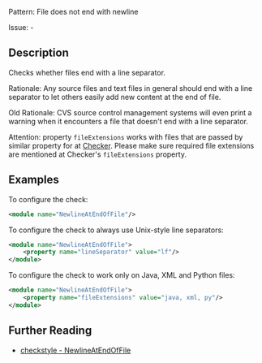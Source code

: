 Pattern: File does not end with newline

Issue: -

## Description

Checks whether files end with a line separator. 

Rationale: Any source files and text files in general should end with a line separator to let others easily add new content at the end of file.

Old Rationale: CVS source control management systems will even print a warning when it encounters a file that doesn't end with a line separator. 

Attention: property `fileExtensions` works with files that are passed by similar property for at [Checker](http://checkstyle.sourceforge.net/config.html#Checker). Please make sure required file extensions are mentioned at Checker's `fileExtensions` property. 

## Examples

To configure the check: 


```xml
<module name="NewlineAtEndOfFile"/>
```
        

To configure the check to always use Unix-style line separators: 


```xml
<module name="NewlineAtEndOfFile">
    <property name="lineSeparator" value="lf"/>
</module>
```
        

To configure the check to work only on Java, XML and Python files: 


```xml
<module name="NewlineAtEndOfFile">
    <property name="fileExtensions" value="java, xml, py"/>
</module>
```

## Further Reading

* [checkstyle - NewlineAtEndOfFile](http://checkstyle.sourceforge.net/config_misc.html#NewlineAtEndOfFile)
